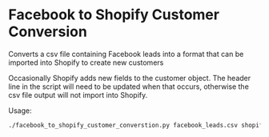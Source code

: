 # Facebook to Shopify Customer Conversion
Converts a csv file containing Facebook leads into a format that can be imported into Shopify to create new customers

Occasionally Shopify adds new fields to the customer object.  The header line in the script will need to be updated when that occurs, otherwise the csv file output will not import into Shopify.

Usage:
```bash
./facebook_to_shopify_customer_converstion.py facebook_leads.csv shopify_customers.csv
```

